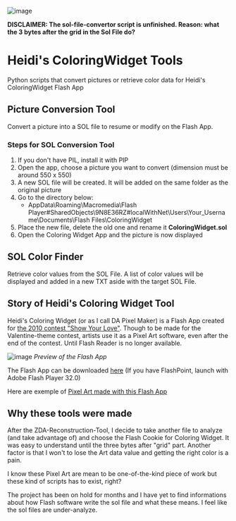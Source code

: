 ![image](https://github.com/zigaudrey/heidi-ColoringWidget-tools/assets/129554573/d1c61392-f005-4ec8-a347-bb109cf5f07c)

**DISCLAIMER: The sol-file-convertor script is unfinished. Reason: what the 3 bytes after the grid in the Sol File do?**

# Heidi's ColoringWidget Tools
Python scripts that convert pictures or retrieve color data for Heidi's ColoringWidget Flash App

## Picture Conversion Tool
Convert a picture into a SOL file to resume or modify on the Flash App.

### Steps for SOL Conversion Tool
1. If you don't have PIL, install it with PIP
1. Open the app, choose a picture you want to convert (dimension must be around 550 x 550)
1. A new SOL file will be created. It will be added on the same folder as the original picture
1. Go to the directory below:
	- AppData\Roaming\Macromedia\Flash Player\#SharedObjects\9N8E36RZ\#localWithNet\Users\Your_Username\Documents\Flash Files\ColoringWidget
1. Place the new file, delete the old one and rename it **ColoringWidget.sol**
1. Open the Coloring Widget App and the picture is now displayed

## SOL Color Finder
Retrieve color values from the SOL File. A list of color values will be displayed and added in a new TXT aside with the target SOL File.

## Story of Heidi's Coloring Widget Tool
Heidi's Coloring Widget (or as I call DA Pixel Maker) is a Flash App created for [the 2010 contest "Show Your Love"](https://web.archive.org/web/20121114101333/https://heidi.deviantart.com/journal/Show-the-Love-Valentine-s-Day-Contest-214219090).
Though to be made for the Valentine-theme contest, artists use it as a Pixel Art software, even after the end of the contest. Until Flash Reader is no longer available.

![image](https://github.com/zigaudrey/heidi-ColoringWidget-tools/assets/129554573/ee2cf4a9-f7af-4320-be18-c4429382be80)
 _Preview of the Flash App_

The Flash App can be downloaded [here](http://st.deviantart.com/news/show-the-love/expressinstall.swf) (If you have FlashPoint, launch with Adobe Flash Player 32.0)

Here are exemple of [Pixel Art made with this Flash App](https://web.archive.org/web/20120119161727/http://browse.deviantart.com/contests/2010/showthelove/)

## Why these tools were made
After the ZDA-Reconstruction-Tool, I decide to take another file to analyze (and take advantage of) and choose the Flash Cookie for Coloring Widget. It was easy to understand until the three bytes after "grid" part. Another factor is that I won't to lose the Art data value and getting the right color is a pain.

I know these Pixel Art are mean to be one-of-the-kind piece of work but these kind of scripts has to exist, right?

The project has been on hold for months and I have yet to find informations about how Flash software write the sol file and what these means. I feel like the sol files are under-analyze.
